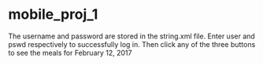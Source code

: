 # mobile_proj_1
The username and password are stored in the string.xml file. Enter user and pswd respectively to successfully log in. Then click any of the three buttons to see the meals for February 12, 2017
